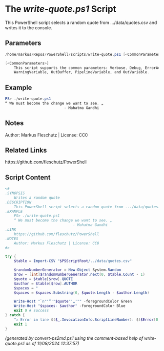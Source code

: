 The *write-quote.ps1* Script
===========================

This PowerShell script selects a random quote from .../data/quotes.csv and writes it to the console.

Parameters
----------
```powershell
/home/markus/Repos/PowerShell/scripts/write-quote.ps1 [<CommonParameters>]

[<CommonParameters>]
    This script supports the common parameters: Verbose, Debug, ErrorAction, ErrorVariable, WarningAction, 
    WarningVariable, OutBuffer, PipelineVariable, and OutVariable.
```

Example
-------
```powershell
PS> ./write-quote.ps1
“ We must become the change we want to see. „
                           - Mahatma Gandhi

```

Notes
-----
Author: Markus Fleschutz | License: CC0

Related Links
-------------
https://github.com/fleschutz/PowerShell

Script Content
--------------
```powershell
<#
.SYNOPSIS
	Writes a random quote
.DESCRIPTION
	This PowerShell script selects a random quote from .../data/quotes.csv and writes it to the console.
.EXAMPLE
	PS> ./write-quote.ps1
	“ We must become the change we want to see. „
	                           - Mahatma Gandhi
.LINK
	https://github.com/fleschutz/PowerShell
.NOTES
	Author: Markus Fleschutz | License: CC0
#>

try {
	$table = Import-CSV "$PSScriptRoot/../data/quotes.csv"

	$randomNumberGenerator = New-Object System.Random
	$row = [int]$randomNumberGenerator.next(0, $table.Count - 1)
	$quote = $table[$row].QUOTE
	$author = $table[$row].AUTHOR
	$spaces = "                                                                                                                             "
	$spaces = $spaces.Substring(0, $quote.Length - $author.Length)

	Write-Host "`n"'“'"$quote"'„'"" -foregroundColor Green
	Write-Host "$spaces- $author" -foregroundColor Blue
	exit 0 # success
} catch {
	"⚠️ Error in line $($_.InvocationInfo.ScriptLineNumber): $($Error[0])"
	exit 1
}
```

*(generated by convert-ps2md.ps1 using the comment-based help of write-quote.ps1 as of 11/08/2024 12:37:57)*
